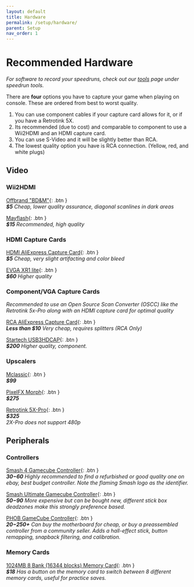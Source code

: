 ```yaml
---
layout: default
title: Hardware
permalink: /setup/hardware/
parent: Setup
nav_order: 1
---
```

# Recommended Hardware

<i> For software to record your speedruns, check out our [tools](https://smscommunity.github.io/sms-guide/tools#speedrun-tools) page under speedrun tools. </i>  

There are **four** options you have to capture your game when playing on console. These are ordered from best to worst quality.  
1. You can use component cables if your capture card allows for it, or if you have a Retrotink 5X.
2. Its recommended (due to cost) and comparable to component to use a Wii2HDMI and an HDMI capture card.  
3. You can use S-Video and it will be slightly better than RCA.
4. The lowest quality option you have is RCA connection. (Yellow, red, and white plugs)  

## Video

### Wii2HDMI
[Offbrand "BD&M"](https://www.amazon.com/dp/B0CZ716J42){: .btn }  
<i> **$5** Cheap, lower quality assurance, diagonal scanlines in dark areas </i>    

[Mayflash](https://www.amazon.com/dp/B07XG6X4TC){: .btn }  
<i> **$15** Recommended, high quality </i>    

### HDMI Capture Cards
[HDMI AliExpress Capture Card](https://www.aliexpress.us/item/3256804732218807.html?spm=a2g0o.productlist.main.5.36c5HsqEHsqEIy&algo_pvid=cff1c4f1-23e3-4a70-b05c-2f4a2e6bd4ba&algo_exp_id=cff1c4f1-23e3-4a70-b05c-2f4a2e6bd4ba-25&pdp_ext_f=%7B%22order%22%3A%223343%22%2C%22eval%22%3A%221%22%7D&pdp_npi=6%40dis%21USD%2111.28%213.78%21%21%2111.28%213.78%21%402103209b17563180118006572e95e6%2112000037945115206%21sea%21US%210%21ABX%211%210%21n_tag%3A-29910%3Bd%3A47a738b%3Bm03_new_user%3A-29895%3BpisId%3A5000000174221210&curPageLogUid=r2It8N7xDp0n&utparam-url=scene%3Asearch%7Cquery_from%3A%7Cx_object_id%3A1005004918533559%7C_p_origin_prod%3A){: .btn }  
<i> **$5** Cheap, very slight artifacting and color bleed </i>  

[EVGA XR1 lite](https://a.co/d/6B7HP8d){: .btn }  
<i> **$60** Higher quality </i>  

### Component/VGA Capture Cards

<i> Recommended to use an Open Source Scan Converter (OSCC) like the Retrotink 5x-Pro along with an HDMI capture card for optimal quality </i>  

[RCA AliExpress Capture Card](https://www.aliexpress.us/item/3256807957178619.html?spm=a2g0o.productlist.main.28.583f635fngTluk&algo_pvid=063b2638-7390-418d-af56-2ce5e7429f12&algo_exp_id=063b2638-7390-418d-af56-2ce5e7429f12-54&pdp_ext_f=%7B"order"%3A"455"%2C"eval"%3A"1"%2C"fromPage"%3A"search"%7D&pdp_npi=6%40dis%21USD%219.67%212.67%21%21%2168.59%2118.95%21%402101ef7017602042428117182ea115%2112000043971452905%21sea%21US%210%21ABX%211%210%21n_tag%3A-29910%3Bd%3A40ac3ec0%3Bm03_new_user%3A-29895%3BpisId%3A5000000187461913&curPageLogUid=4OzYTXDP0ouM&utparam-url=scene%3Asearch%7Cquery_from%3A%7Cx_object_id%3A1005008143493371%7C_p_origin_prod%3A){: .btn }  
<i> **Less than $10** Very cheap, requires splitters (RCA Only) </i>  

[Startech USB3HDCAP](https://www.startech.com/en-us/audio-video-products/usb3hdcap?srsltid=AfmBOooD_St0S-V0Gsu5IUK1_ip7rBXS7Y4NIbNrruGR6oTqchuXa-kH){: .btn }  
<i> **$200** Higher quality, component. </i>  

### Upscalers
[Mclassic](https://marseilleinc.com/products/buy-mclassic){: .btn }  
<i> **$99** </i>  

[PixelFX Morph](https://www.pixelfx.co/product-page/Morph-4k-Upscaler-Advanced-HDMI-Gaming-Media){: .btn }  
<i> **$275** </i>  

[Retrotink 5X-Pro](https://www.retrotink.com/product-page/5x-pro){: .btn }  
<i> **$325** </i>  
*2X-Pro does not support 480p*

## Peripherals

### Controllers
[Smash 4 Gamecube Controller](https://smscommunity.github.io/sms-guide/assets/general/hardware/smash4gccex.jpeg){: .btn }  
<i> **$30-$60** Highly recommended to find a refurbished or good quality one on ebay, best budget controller. Note the flaming Smash logo as the identifier. </i>  

[Smash Ultimate Gamecube Controller](https://smscommunity.github.io/sms-guide/assets/general/hardware/smashultgccex.png){: .btn }  
<i> **$50-$90** More expensive but can be bought new, different stick box deadzones make this strongly preference based. </i>  

[PHOB GameCube Controller](https://smscommunity.github.io/sms-guide/assets/general/hardware/phobmoboex.png){: .btn }  
<i> **$20-$250+** Can buy the motherboard for cheap, or buy a preassembled controller from a community seller. Adds a hall-effect stick, button remapping, snapback filtering, and calibration. </i>  

### Memory Cards
[1024MB 8 Bank (16344 blocks) Memory Card](https://a.co/d/24FOwof){: .btn }  
<i> **$18** Has a button on the memory card to switch between 8 different memory cards, useful for practice saves. </i>  

